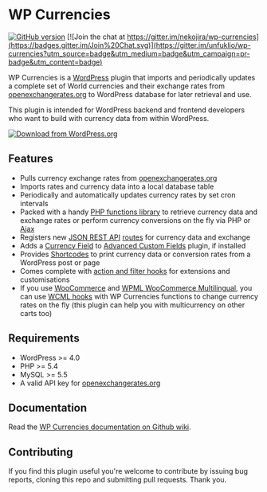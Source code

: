 # WP Currencies

[![GitHub version](https://badge.fury.io/gh/unfulvio%2Fwp-currencies.svg)](http://badge.fury.io/gh/unfulvio%2Fwp-currencies) 
[![Join the chat at https://gitter.im/nekojira/wp-currencies](https://badges.gitter.im/Join%20Chat.svg)](https://gitter.im/unfuklio/wp-currencies?utm_source=badge&utm_medium=badge&utm_campaign=pr-badge&utm_content=badge) 

WP Currencies is a [WordPress](http://www.wordpress.org) plugin that imports and periodically updates a complete set of World currencies and their exchange rates from [openexchangerates.org](https://openexchangerates.org) to WordPress database for later retrieval and use.

This plugin is intended for WordPress backend and frontend developers who want to build with currency data from within WordPress.

[![Download from WordPress.org](https://github.com/unfulvio/wp-currencies/blob/master/assets/wordpress-download-btn.png)](https://wordpress.org/plugins/wp-currencies/)


## Features

* Pulls currency exchange rates from [openexchangerates.org](https://openexchangerates.org)
* Imports rates and currency data into a local database table
* Periodically and automatically updates currency rates by set cron intervals
* Packed with a handy [PHP functions library](https://github.com/nekojira/wp-currencies/wiki/Functions) to retrieve currency data and exchange rates or perform currency conversions on the fly via PHP or [Ajax](https://github.com/nekojira/wp-currencies/wiki/Ajax)
* Registers new [JSON REST API](https://wordpress.org/plugins/json-rest-api/) [routes](https://github.com/nekojira/wp-currencies/wiki/WP-REST-API) for currency data and exchange
* Adds a [Currency Field](https://github.com/nekojira/wp-currencies/wiki/Advanced-Custom-Field) to [Advanced Custom Fields](https://www.advancedcustomfields.com/) plugin, if installed
* Provides [Shortcodes](https://github.com/nekojira/wp-currencies/wiki/Shortcodes) to print currency data or conversion rates from a WordPress post or page
* Comes complete with [action and filter hooks](https://github.com/nekojira/wp-currencies/wiki/Hooks) for extensions and customisations
* If you use [WooCommerce](https://github.com/woothemes/woocommerce) and [WPML WooCommerce Multilingual](https://wordpress.org/plugins/woocommerce-multilingual/), you can use [WCML hooks](https://wpml.org/documentation/related-projects/woocommerce-multilingual/multi-currency-support-woocommerce/) with WP Currencies functions to change currency rates on the fly (this plugin can help you with multicurrency on other carts too)

## Requirements

* WordPress >= 4.0
* PHP >= 5.4
* MySQL >= 5.5
* A valid API key for [openexchangerates.org](https://openexchangerates.org)

## Documentation

Read the [WP Currencies documentation on Github wiki](https://github.com/nekojira/wp-currencies/wiki).

## Contributing
If you find this plugin useful you're welcome to contribute by issuing bug reports, cloning this repo and submitting pull requests. Thank you.
